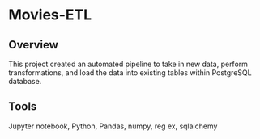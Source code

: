 # Movies-ETL

## Overview
This project created an automated pipeline to take in new data, perform transformations, and load the data into existing tables within PostgreSQL database.

## Tools
Jupyter notebook, Python, Pandas, numpy, reg ex, sqlalchemy
